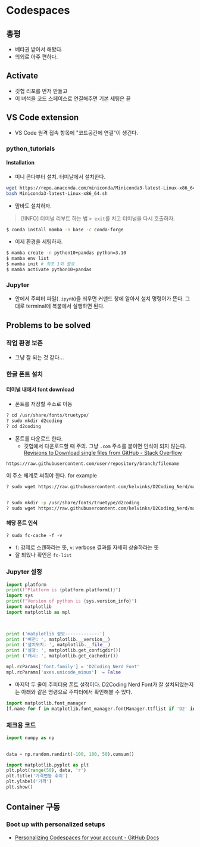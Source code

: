 # Codespaces 

## 총평 
- 베타권 받아서 해봤다. 
- 의외로 아주 편하다. 

## Activate 
- 깃헙 리포를 먼저 만들고
- 이 녀석을 코드 스페이스로 연결해주면 기본 세팅은 끝 

## VS Code extension 

- VS Code 원격 접속 항목에 "코드공간에 연결"이 생긴다. 

### python_tutorials 

#### Installation 
- 미니 콘다부터 설치. 터미날에서 설치한다. 

```bash
wget https://repo.anaconda.com/miniconda/Miniconda3-latest-Linux-x86_64.sh
bash Miniconda3-latest-Linux-x86_64.sh

```

- 맘바도 설치하자. 

> [!INFO] 
> 터미널 리부트 하는 법 `> exit`를 치고 터미널을 다시 호출하자. 
```bash
$ conda install mamba -n base -c conda-forge
```

- 이제 환경을 세팅하자. 

```bash
$ mamba create -n python10+pandas python=3.10
$ mamba env list
$ mamba init # 최초 1회 필요 
$ mamba activate python10+pandas

```

### Jupyter 
- 안에서 주피터 파일(`.ipynb`)을 띄우면 커맨드 창에 알아서 설치 명령어가 뜬다. 그대로 terminal에 복붙에서 실행하면 된다. 

## Problems to be solved 

### 작업 환경 보존 

- 그냥 잘 되는 것 같다... 

### 한글 폰트 설치 

#### 터미널 내에서 font download 

- 폰트를 저장할 주소로 이동 

```bash
? cd /usr/share/fonts/truetype/
? sudo mkdir d2coding 
? cd d2coding 
```

- 폰트를 다운로드 한다. 
	- 깃헙에서 다운로드할 때 주의. 그냥 `.com` 주소를 붙이면 인식이 되지 않는다. 
		[Revisions to Download single files from GitHub - Stack Overflow](https://stackoverflow.com/posts/4605068/revisions)

```bash
https://raw.githubusercontent.com/user/repository/branch/filename
```

이 주소 체계로 써줘야 한다.  for example 

```bash
? sudo wget https://raw.githubusercontent.com/kelvinks/D2Coding_Nerd/master/D2Coding%20v.1.3.2%20Nerd%20Font%20Complete.ttf
```

```bash

? sudo mkdir -p /usr/share/fonts/truetype/d2coding
? sudo wget https://raw.githubusercontent.com/kelvinks/D2Coding_Nerd/master/D2Coding%20v.1.3.2%20Nerd%20Font%20Complete.ttf -P /usr/share/fonts/truetype/d2coding
```


#### 해당 폰트 인식 

```
? sudo fc-cache -f -v 
```

- `f`: 강제로 스캔하라는 뜻, `v`: verbose 결과를 자세히 상술하라는 뜻 
- 잘 되었나 확인은 `fc-list`

### Jupyter 설정 


```python
import platform
print(f"Platform is {platform.platform()}")
import sys
print(f"Version of python is {sys.version_info}")
import matplotlib
import matplotlib as mpl

  

print ('matplotlib 정보-------------')
print ('버전: ', matplotlib.__version__)
print ('설치위치: ', matplotlib.__file__)
print ('설정: ', matplotlib.get_configdir())
print ('캐시: ', matplotlib.get_cachedir())

mpl.rcParams['font.family'] = 'D2Coding Nerd Font'
mpl.rcParams['axes.unicode_minus']  = False
```

- 마지막 두 줄이 주피터용 폰트 설정이다.  D2Coding Nerd Font가 잘 설치되었는지는 아래와 같은 명령으로 주피터에서 확인해볼 수 있다. 

```python
import matplotlib.font_manager
[f.name for f in matplotlib.font_manager.fontManager.ttflist if 'D2' in f.name]
```

### 체크용 코드 

```python
import numpy as np
  

data = np.random.randint(-100, 100, 50).cumsum()

import matplotlib.pyplot as plt
plt.plot(range(50), data, 'r')
plt.title('가격변동 추이')
plt.ylabel('가격')
plt.show()
```

## Container 구동 

### Boot up with personalized setups 
- [Personalizing Codespaces for your account - GitHub Docs](https://docs.github.com/en/codespaces/customizing-your-codespace/personalizing-codespaces-for-your-account)

